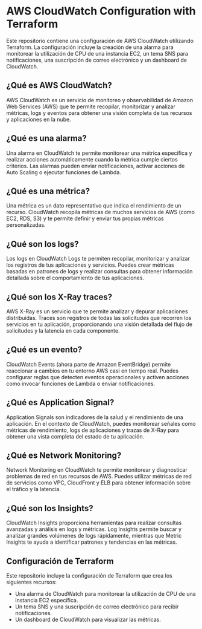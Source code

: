 # AWS CloudWatch Configuration with Terraform

Este repositorio contiene una configuración de AWS CloudWatch utilizando Terraform. La configuración incluye la creación de una alarma para monitorear la utilización de CPU de una instancia EC2, un tema SNS para notificaciones, una suscripción de correo electrónico y un dashboard de CloudWatch.

## ¿Qué es AWS CloudWatch?

AWS CloudWatch es un servicio de monitoreo y observabilidad de Amazon Web Services (AWS) que te permite recopilar, monitorizar y analizar métricas, logs y eventos para obtener una visión completa de tus recursos y aplicaciones en la nube.

## ¿Qué es una alarma?

Una alarma en CloudWatch te permite monitorear una métrica específica y realizar acciones automáticamente cuando la métrica cumple ciertos criterios. Las alarmas pueden enviar notificaciones, activar acciones de Auto Scaling o ejecutar funciones de Lambda.

## ¿Qué es una métrica?

Una métrica es un dato representativo que indica el rendimiento de un recurso. CloudWatch recopila métricas de muchos servicios de AWS (como EC2, RDS, S3) y te permite definir y enviar tus propias métricas personalizadas.

## ¿Qué son los logs?

Los logs en CloudWatch Logs te permiten recopilar, monitorizar y analizar los registros de tus aplicaciones y servicios. Puedes crear métricas basadas en patrones de logs y realizar consultas para obtener información detallada sobre el comportamiento de tus aplicaciones.

## ¿Qué son los X-Ray traces?

AWS X-Ray es un servicio que te permite analizar y depurar aplicaciones distribuidas. Traces son registros de todas las solicitudes que recorren los servicios en tu aplicación, proporcionando una visión detallada del flujo de solicitudes y la latencia en cada componente.

## ¿Qué es un evento?

CloudWatch Events (ahora parte de Amazon EventBridge) permite reaccionar a cambios en tu entorno AWS casi en tiempo real. Puedes configurar reglas que detecten eventos operacionales y activen acciones como invocar funciones de Lambda o enviar notificaciones.

## ¿Qué es Application Signal?

Application Signals son indicadores de la salud y el rendimiento de una aplicación. En el contexto de CloudWatch, puedes monitorear señales como métricas de rendimiento, logs de aplicaciones y trazas de X-Ray para obtener una vista completa del estado de tu aplicación.

## ¿Qué es Network Monitoring?

Network Monitoring en CloudWatch te permite monitorear y diagnosticar problemas de red en tus recursos de AWS. Puedes utilizar métricas de red de servicios como VPC, CloudFront y ELB para obtener información sobre el tráfico y la latencia.

## ¿Qué son los Insights?

CloudWatch Insights proporciona herramientas para realizar consultas avanzadas y análisis en logs y métricas. Log Insights permite buscar y analizar grandes volúmenes de logs rápidamente, mientras que Metric Insights te ayuda a identificar patrones y tendencias en las métricas.

## Configuración de Terraform

Este repositorio incluye la configuración de Terraform que crea los siguientes recursos:
- Una alarma de CloudWatch para monitorear la utilización de CPU de una instancia EC2 específica.
- Un tema SNS y una suscripción de correo electrónico para recibir notificaciones.
- Un dashboard de CloudWatch para visualizar las métricas.
